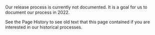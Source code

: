 Our release process is currently not documented. It is a goal for us to document our process in 2022.

See the Page History to see old text that this page contained if you are interested in our historical processes.